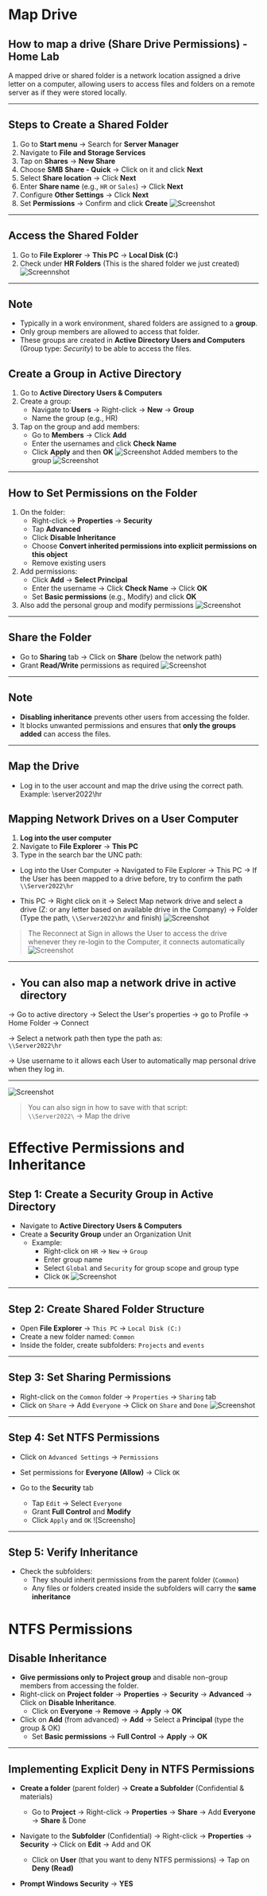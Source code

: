 # Map Drive

## How to map a drive (Share Drive Permissions) - Home Lab

A mapped drive or shared folder is a network location assigned a drive letter on a computer, allowing users to access files and folders on a remote server as if they were stored locally.

---
## Steps to Create a Shared Folder

1. Go to **Start menu** → Search for **Server Manager**
2. Navigate to **File and Storage Services**
3. Tap on **Shares** → **New Share**
4. Choose **SMB Share - Quick** → Click on it and click **Next**
5. Select **Share location** → Click **Next**
6. Enter **Share name** (e.g., `HR` or `Sales`) → Click **Next**
7. Configure **Other Settings** → Click **Next**
8. Set **Permissions** → Confirm and click **Create**
![Screenshot](images/screenshot90.jpg)
---
## Access the Shared Folder

1. Go to **File Explorer** → **This PC** → **Local Disk (C:)**
2. Check under **HR Folders** (This is the shared folder we just created)
![Screennshot](images/screenshot91.jpg)
---
## Note

- Typically in a work environment, shared folders are assigned to a **group**.
- Only group members are allowed to access that folder.
- These groups are created in **Active Directory Users and Computers** (Group type: *Security*) to be able to access the files.

## Create a Group in Active Directory

1. Go to **Active Directory Users & Computers**
2. Create a group:
   - Navigate to **Users** → Right-click → **New** → **Group**
   - Name the group (e.g., HR)
3. Tap on the group and add members:
   - Go to **Members** → Click **Add**
   - Enter the usernames and click **Check Name**
   - Click **Apply** and then **OK**
![Screenshot](images/screenshot92.jpg)
Added members to the group
![Screenshot](images/screenshot93.jpg)

---
## How to Set Permissions on the Folder

1. On the folder:
   - Right-click → **Properties** → **Security**
   - Tap **Advanced**
   - Click **Disable Inheritance**
   - Choose **Convert inherited permissions into explicit permissions on this object**
   - Remove existing users
2. Add permissions:
   - Click **Add** → **Select Principal**
   - Enter the username → Click **Check Name** → Click **OK**
   - Set **Basic permissions** (e.g., Modify) and click **OK**
3. Also add the personal group and modify permissions
![Screenshot](images/screenshot94.jpg)
---
## Share the Folder

- Go to **Sharing** tab → Click on **Share** (below the network path)
- Grant **Read/Write** permissions as required
![Screenshot](images/screenshot95.jpg)
---
## Note

- **Disabling inheritance** prevents other users from accessing the folder.
- It blocks unwanted permissions and ensures that **only the groups added** can access the files.

---
## Map the Drive

- Log in to the user account and map the drive using the correct path.
Example:
\\server2022\hr

## Mapping Network Drives on a User Computer

1. **Log into the user computer**
2. Navigate to **File Explorer** → **This PC**
3. Type in the search bar the UNC path:
- Log into the User Computer → Navigated to File Explorer → This PC → If the User has been mapped to a drive before, try to confirm the path `\\Server2022\hr`

- This PC → Right click on it → Select Map network drive and select a drive (Z: or any letter based on available drive in the Company) → Folder (Type the path, `\\Server2022\hr` and finish)
![Screenshot](images/screenshot96.jpg)

> The Reconnect at Sign in allows the User to access the drive whenever they re-login to the Computer, it connects automatically
![Screenshot](images/screenshot97.jpg)

---

- ## You can also map a network drive in active directory 

→ Go to active directory → Select the User's properties → go to Profile → Home Folder → Connect

→ Select a network path then type the path as:  
`\\Server2022\hr`

→ Use username to it allows each User to automatically map personal drive when they log in.

---
![Screenshot](images/screenshot98.jpg)
> You can also sign in how to save with that script:  
`\\Server2022\` → Map the drive

# Effective Permissions and Inheritance

## Step 1: Create a Security Group in Active Directory

- Navigate to **Active Directory Users & Computers**
- Create a **Security Group** under an Organization Unit  
  - Example:  
    - Right-click on `HR` → `New` → `Group`
    - Enter group name  
    - Select `Global` and `Security` for group scope and group type  
    - Click `OK`
![Screenshot](images/screenshot144.jpg)
---
## Step 2: Create Shared Folder Structure

- Open **File Explorer** → `This PC` → `Local Disk (C:)`
- Create a new folder named: `Common`
- Inside the folder, create subfolders: `Projects` and `events`
---
## Step 3: Set Sharing Permissions

- Right-click on the `Common` folder → `Properties` → `Sharing` tab
- Click on `Share` → Add `Everyone` → Click on `Share` and `Done`
![Screenshot](images/screenshot145.jpg)
---
## Step 4: Set NTFS Permissions

- Click on `Advanced Settings` → `Permissions`
- Set permissions for **Everyone (Allow)** → Click `OK`

- Go to the **Security** tab  
  - Tap `Edit` → Select `Everyone`  
  - Grant **Full Control** and **Modify**  
  - Click `Apply` and `OK`
![Screensho]
---
## Step 5: Verify Inheritance
- Check the subfolders:
  - They should inherit permissions from the parent folder (`Common`)
  - Any files or folders created inside the subfolders will carry the **same inheritance**

# NTFS Permissions

## Disable Inheritance
- **Give permissions only to Project group** and disable non-group members from accessing the folder.
- Right-click on **Project folder** → **Properties** → **Security** → **Advanced** → Click on **Disable Inheritance**.
  - Click on **Everyone** → **Remove** → **Apply** → **OK**
- Click on **Add** (from advanced) → **Add** → Select a **Principal** (type the group & OK)
  - Set **Basic permissions** → **Full Control** → **Apply** → **OK**

---
## Implementing Explicit Deny in NTFS Permissions

- **Create a folder** (parent folder) → **Create a Subfolder** (Confidential & materials)
  - Go to **Project** → Right-click → **Properties** → **Share** → Add **Everyone** → **Share** & Done

- Navigate to the **Subfolder** (Confidential) → Right-click → **Properties** → **Security** → Click on **Edit** → Add and OK
  - Click on **User** (that you want to deny NTFS permissions) → Tap on **Deny (Read)**

- **Prompt Windows Security** → **YES**

